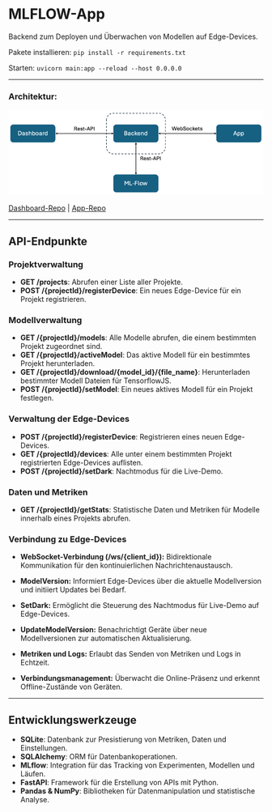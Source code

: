 
# MLFLOW-App
Backend zum Deployen und Überwachen von Modellen auf Edge-Devices. 

Pakete installieren: `pip install -r requirements.txt`

Starten: `uvicorn main:app --reload --host 0.0.0.0`
_______ 
### Architektur: 

![Alt text](git-media/img.png "Überblick")

[Dashboard-Repo](https://github.com/JonaBecher/MLOPS-dashboard) | [App-Repo](https://github.com/JonaBecher/MLOPS-App)

___
## API-Endpunkte

### Projektverwaltung
- **GET /projects**: Abrufen einer Liste aller Projekte.
- **POST /{projectId}/registerDevice**: Ein neues Edge-Device für ein Projekt registrieren.

### Modellverwaltung
- **GET /{projectId}/models**: Alle Modelle abrufen, die einem bestimmten Projekt zugeordnet sind.
- **GET /{projectId}/activeModel**: Das aktive Modell für ein bestimmtes Projekt herunterladen.
- **GET /{projectId}/download/{model_id}/{file_name}**: Herunterladen bestimmter Modell Dateien für TensorflowJS.
- **POST /{projectId}/setModel**: Ein neues aktives Modell für ein Projekt festlegen.

### Verwaltung der Edge-Devices
- **POST /{projectId}/registerDevice**: Registrieren eines neuen Edge-Devices.
- **GET /{projectId}/devices**: Alle unter einem bestimmten Projekt registrierten Edge-Devices auflisten.
- **POST /{projectId}/setDark**: Nachtmodus für die Live-Demo.

### Daten und Metriken
- **GET /{projectId}/getStats**: Statistische Daten und Metriken für Modelle innerhalb eines Projekts abrufen.

### Verbindung zu Edge-Devices

- **WebSocket-Verbindung (/ws/{client_id}):** Bidirektionale Kommunikation für den kontinuierlichen Nachrichtenaustausch.

- **ModelVersion:** Informiert Edge-Devices über die aktuelle Modellversion und initiiert Updates bei Bedarf.

- **SetDark:** Ermöglicht die Steuerung des Nachtmodus für Live-Demo auf Edge-Devices.

- **UpdateModelVersion:** Benachrichtigt Geräte über neue Modellversionen zur automatischen Aktualisierung.

- **Metriken und Logs:** Erlaubt das Senden von Metriken und Logs in Echtzeit.

- **Verbindungsmanagement:** Überwacht die Online-Präsenz und erkennt Offline-Zustände von Geräten.

___
## Entwicklungswerkzeuge
- **SQLite**: Datenbank zur Presistierung von Metriken, Daten und Einstellungen.
- **SQLAlchemy**: ORM für Datenbankoperationen.
- **MLflow**: Integration für das Tracking von Experimenten, Modellen und Läufen.
- **FastAPI**: Framework für die Erstellung von APIs mit Python.
- **Pandas & NumPy**: Bibliotheken für Datenmanipulation und statistische Analyse.
